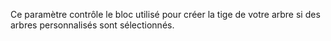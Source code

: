 Ce paramètre contrôle le bloc utilisé pour créer la tige de votre arbre si des arbres personnalisés sont sélectionnés.